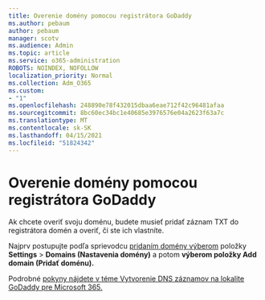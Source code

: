```yaml
---
title: Overenie domény pomocou registrátora GoDaddy
ms.author: pebaum
author: pebaum
manager: scotv
ms.audience: Admin
ms.topic: article
ms.service: o365-administration
ROBOTS: NOINDEX, NOFOLLOW
localization_priority: Normal
ms.collection: Adm_O365
ms.custom:
- "1"
ms.openlocfilehash: 248890e78f432015dbaa6eae712f42c96481afaa
ms.sourcegitcommit: 8bc60ec34bc1e40685e3976576e04a2623f63a7c
ms.translationtype: MT
ms.contentlocale: sk-SK
ms.lasthandoff: 04/15/2021
ms.locfileid: "51824342"
---
```

# <a name="verify-your-domain-with-godaddy"></a>Overenie domény pomocou registrátora GoDaddy

Ak chcete overiť svoju doménu, budete musieť pridať záznam TXT do registrátora domén a overiť, či ste ich vlastníte. 

Najprv postupujte podľa sprievodcu [pridaním domény výberom](https://admin.microsoft.com/Adminportal#/Domains) položky **Settings** \> **Domains (Nastavenia domény)** a potom **výberom položky Add domain (Pridať doménu).**
  
Podrobné [pokyny nájdete v téme Vytvorenie DNS záznamov na lokalite GoDaddy pre Microsoft 365.](https://docs.microsoft.com/microsoft-365/admin/dns/create-dns-records-at-godaddy)